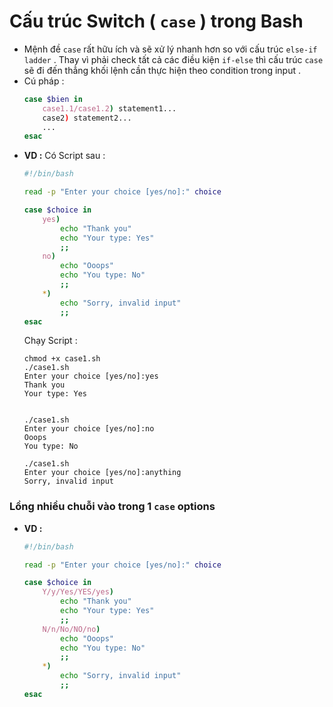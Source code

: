 # Cấu trúc Switch ( `case` ) trong Bash
- Mệnh đề `case` rất hữu ích và sẽ xử lý nhanh hơn so với cấu trúc `else-if ladder` . Thay vì phải check tất cả các điều kiện `if-else` thì cấu trúc `case` sẽ đi đến thẳng khối lệnh cần thực hiện theo condition trong input .
- Cú pháp :
    ```bash
    case $bien in
        case1.1/case1.2) statement1...
        case2) statement2...
        ...
    esac
    ```
- **VD :** Có Script sau :
    ```bash
    #!/bin/bash
    
    read -p "Enter your choice [yes/no]:" choice
    
    case $choice in
        yes)
            echo "Thank you"
            echo "Your type: Yes"
            ;;
        no)
            echo "Ooops"
            echo "You type: No"
            ;;
        *)
            echo "Sorry, invalid input"
            ;;
    esac
    ```
    Chạy Script :
    ```
    chmod +x case1.sh
    ./case1.sh
    Enter your choice [yes/no]:yes
    Thank you
    Your type: Yes


    ./case1.sh
    Enter your choice [yes/no]:no
    Ooops
    You type: No

    ./case1.sh
    Enter your choice [yes/no]:anything
    Sorry, invalid input
    ```
### **Lồng nhiều chuỗi vào trong 1 `case` options**
- **VD :**
    ```bash
    #!/bin/bash
    
    read -p "Enter your choice [yes/no]:" choice
    
    case $choice in
        Y/y/Yes/YES/yes)
            echo "Thank you"
            echo "Your type: Yes"
            ;;
        N/n/No/NO/no)
            echo "Ooops"
            echo "You type: No"
            ;;
        *)
            echo "Sorry, invalid input"
            ;;
    esac
    ```